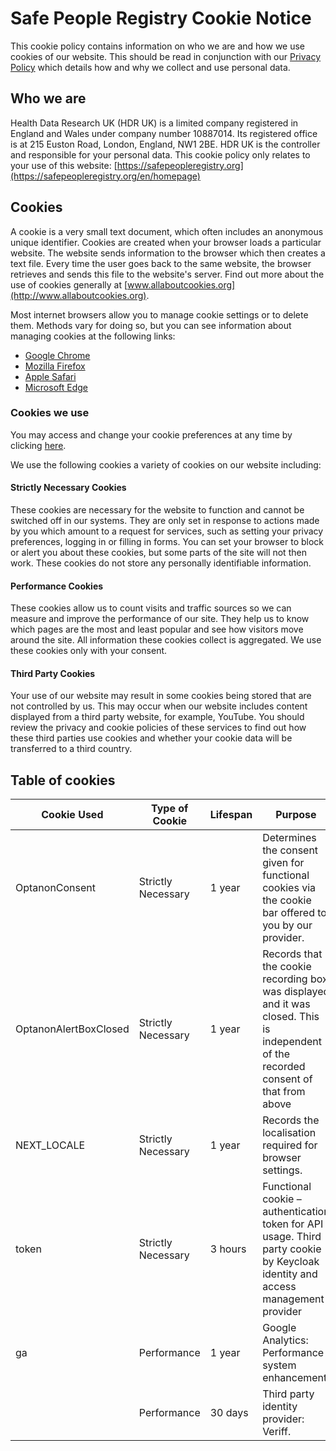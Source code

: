 # Safe People Registry Cookie Notice

This cookie policy contains information on who we are and how we use cookies of our website. This should be read in conjunction with our [Privacy Policy](https://healthdatagateway.org/en/about/privacy-policy) which details how and why we collect and use personal data.

## Who we are

Health Data Research UK (HDR UK) is a limited company registered in England and Wales under company number 10887014. Its registered office is at 215 Euston Road, London, England, NW1 2BE. HDR UK is the controller and responsible for your personal data. This cookie policy only relates to your use of this website: [https://safepeopleregistry.org](https://safepeopleregistry.org/en/homepage)

## Cookies

A cookie is a very small text document, which often includes an anonymous unique identifier. Cookies are created when your browser loads a particular website. The website sends information to the browser which then creates a text file. Every time the user goes back to the same website, the browser retrieves and sends this file to the website's server. Find out more about the use of cookies generally at [www.allaboutcookies.org](http://www.allaboutcookies.org).

Most internet browsers allow you to manage cookie settings or to delete them. Methods vary for doing so, but you can see information about managing cookies at the following links:

- [Google Chrome](https://support.google.com/chrome/answer/95647)
- [Mozilla Firefox](https://support.mozilla.org/en-US/kb/enhanced-tracking-protection-firefox-desktop)
- [Apple Safari](https://support.apple.com/en-gb/guide/safari/sfri11471/mac)
- [Microsoft Edge](https://support.microsoft.com/en-gb/windows/microsoft-edge-browsing-data-and-privacy-bb8174ba-9d73-dcf2-9b4a-c582b4e640dd)

### Cookies we use

You may access and change your cookie preferences at any time by clicking [here](#button-cookie-edit-preferences).

We use the following cookies a variety of cookies on our website including:

#### Strictly Necessary Cookies

These cookies are necessary for the website to function and cannot be switched off in our systems. They are only set in response to actions made by you which amount to a request for services, such as setting your privacy preferences, logging in or filling in forms. You can set your browser to block or alert you about these cookies, but some parts of the site will not then work. These cookies do not store any personally identifiable information.

#### Performance Cookies

These cookies allow us to count visits and traffic sources so we can measure and improve the performance of our site. They help us to know which pages are the most and least popular and see how visitors move around the site. All information these cookies collect is aggregated. We use these cookies only with your consent.

#### Third Party Cookies

Your use of our website may result in some cookies being stored that are not controlled by us. This may occur when our website includes content displayed from a third party website, for example, YouTube. You should review the privacy and cookie policies of these services to find out how these third parties use cookies and whether your cookie data will be transferred to a third country.

## Table of cookies

| Cookie Used           | Type of Cookie     | Lifespan | Purpose                                                                                                                               |
| --------------------- | ------------------ | -------- | ------------------------------------------------------------------------------------------------------------------------------------- |
| OptanonConsent        | Strictly Necessary | 1 year   | Determines the consent given for functional cookies via the cookie bar offered to you by our provider.                                |
| OptanonAlertBoxClosed | Strictly Necessary | 1 year   | Records that the cookie recording box was displayed and it was closed. This is independent of the recorded consent of that from above |
| NEXT_LOCALE           | Strictly Necessary | 1 year   | Records the localisation required for browser settings.                                                                               |
| token                 | Strictly Necessary | 3 hours  | Functional cookie – authentication token for API usage. Third party cookie by Keycloak identity and access management provider        |
| ga                    | Performance        | 1 year   | Google Analytics: Performance system enhancement.                                                                                     |
|                       | Performance        | 30 days  | Third party identity provider: Veriff.                                                                                                |
